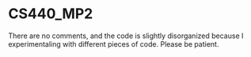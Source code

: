 # CS440_MP2
There are no comments, and the code is slightly disorganized because I experimentaling with different pieces of code. Please be patient. 
